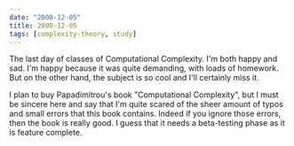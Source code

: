 ```yaml
---
date: "2000-12-05"
title: 2000-12-05
tags: [complexity-theory, study]
---
```

The last day of classes of Computational Complexity. I'm both happy
and sad. I'm happy because it was quite demanding, with loads of
homework. But on the other hand, the subject is so cool and I'll
certainly miss it.

I plan to buy Papadimitrou's book "Computational Complexity", but I
must be sincere here and say that I'm quite scared of the sheer
amount of typos and small errors that this book contains. Indeed if
you ignore those errors, then the book is really good. I guess that
it needs a beta-testing phase as it is feature complete.

